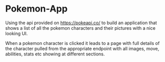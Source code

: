 # Pokemon-App


Using the api provided on https://pokeapi.co/ to build an application that shows a list of all the pokemon characters and their pictures with a nice looking UI. 

When a pokemon character is clicked it leads to a page with full details of the character pulled from the appropriate endpoint with all images, move, abilities, stats etc showing at different sections. 
